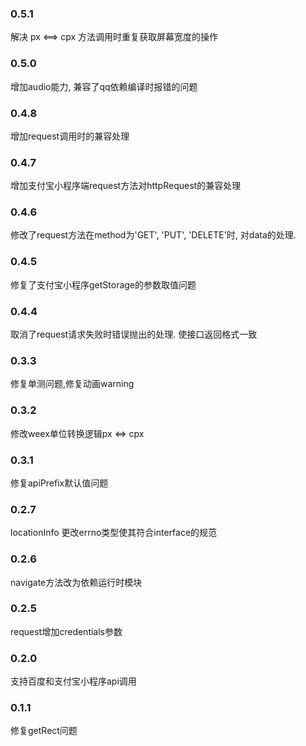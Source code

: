 ### 0.5.1
解决 px <==> cpx 方法调用时重复获取屏幕宽度的操作

### 0.5.0
增加audio能力, 兼容了qq依赖编译时报错的问题

### 0.4.8
增加request调用时的兼容处理

### 0.4.7
增加支付宝小程序端request方法对httpRequest的兼容处理

### 0.4.6
修改了request方法在method为'GET', 'PUT', 'DELETE'时, 对data的处理.

### 0.4.5
修复了支付宝小程序getStorage的参数取值问题

### 0.4.4
取消了request请求失败时错误抛出的处理. 使接口返回格式一致

### 0.3.3
修复单测问题,修复动画warning

### 0.3.2
修改weex单位转换逻辑px <=> cpx

### 0.3.1
修复apiPrefix默认值问题

### 0.2.7
locationInfo 更改errno类型使其符合interface的规范

### 0.2.6
navigate方法改为依赖运行时模块

### 0.2.5
request增加credentials参数

### 0.2.0
支持百度和支付宝小程序api调用

### 0.1.1
修复getRect问题
